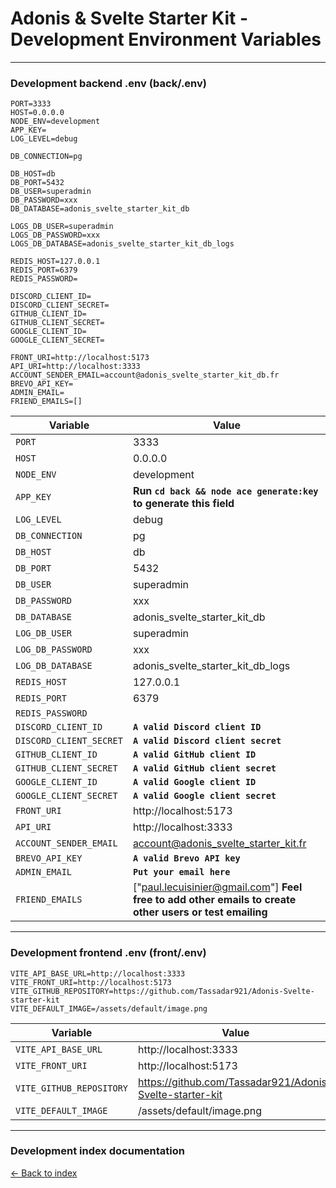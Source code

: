 # Adonis & Svelte Starter Kit - Development Environment Variables

---

### Development backend .env (back/.env)

```
PORT=3333
HOST=0.0.0.0
NODE_ENV=development
APP_KEY=
LOG_LEVEL=debug

DB_CONNECTION=pg

DB_HOST=db
DB_PORT=5432
DB_USER=superadmin
DB_PASSWORD=xxx
DB_DATABASE=adonis_svelte_starter_kit_db

LOGS_DB_USER=superadmin
LOGS_DB_PASSWORD=xxx
LOGS_DB_DATABASE=adonis_svelte_starter_kit_db_logs

REDIS_HOST=127.0.0.1
REDIS_PORT=6379
REDIS_PASSWORD=

DISCORD_CLIENT_ID=
DISCORD_CLIENT_SECRET=
GITHUB_CLIENT_ID=
GITHUB_CLIENT_SECRET=
GOOGLE_CLIENT_ID=
GOOGLE_CLIENT_SECRET=

FRONT_URI=http://localhost:5173
API_URI=http://localhost:3333
ACCOUNT_SENDER_EMAIL=account@adonis_svelte_starter_kit_db.fr
BREVO_API_KEY=
ADMIN_EMAIL=
FRIEND_EMAILS=[]
```

| Variable                | Value                                                                                                   |
|-------------------------|---------------------------------------------------------------------------------------------------------|
| `PORT`                  | 3333                                                                                                    |
| `HOST`                  | 0.0.0.0                                                                                                 |
| `NODE_ENV`              | development                                                                                             |
| `APP_KEY`               | **Run `cd back && node ace generate:key` to generate this field**                                       |
| `LOG_LEVEL`             | debug                                                                                                   |
| `DB_CONNECTION`         | pg                                                                                                      |
| `DB_HOST`               | db                                                                                                      |
| `DB_PORT`               | 5432                                                                                                    |
| `DB_USER`               | superadmin                                                                                              |
| `DB_PASSWORD`           | xxx                                                                                                     |
| `DB_DATABASE`           | adonis_svelte_starter_kit_db                                                                            |
| `LOG_DB_USER`           | superadmin                                                                                              |
| `LOG_DB_PASSWORD`       | xxx                                                                                                     |
| `LOG_DB_DATABASE`       | adonis_svelte_starter_kit_db_logs                                                                       |
| `REDIS_HOST`            | 127.0.0.1                                                                                               |
| `REDIS_PORT`            | 6379                                                                                                    |
| `REDIS_PASSWORD`        |                                                                                                         |
| `DISCORD_CLIENT_ID`     | **`A valid Discord client ID`**                                                                         |
| `DISCORD_CLIENT_SECRET` | **`A valid Discord client secret`**                                                                     |
| `GITHUB_CLIENT_ID`      | **`A valid GitHub client ID`**                                                                          |
| `GITHUB_CLIENT_SECRET`  | **`A valid GitHub client secret`**                                                                      |
| `GOOGLE_CLIENT_ID`      | **`A valid Google client ID`**                                                                          |
| `GOOGLE_CLIENT_SECRET`  | **`A valid Google client secret`**                                                                      |
| `FRONT_URI`             | http://localhost:5173                                                                                   |
| `API_URI`               | http://localhost:3333                                                                                   |
| `ACCOUNT_SENDER_EMAIL`  | account@adonis_svelte_starter_kit.fr                                                                    |
| `BREVO_API_KEY`         | **`A valid Brevo API key`**                                                                             |
| `ADMIN_EMAIL`           | **`Put your email here`**                                                                               |
| `FRIEND_EMAILS`         | ["paul.lecuisinier@gmail.com"] **Feel free to add other emails to create other users or test emailing** |

---

### Development frontend .env (front/.env)

```
VITE_API_BASE_URL=http://localhost:3333
VITE_FRONT_URI=http://localhost:5173
VITE_GITHUB_REPOSITORY=https://github.com/Tassadar921/Adonis-Svelte-starter-kit
VITE_DEFAULT_IMAGE=/assets/default/image.png
```

| Variable                 | Value                                                    |
|--------------------------|----------------------------------------------------------|
| `VITE_API_BASE_URL`      | http://localhost:3333                                    |
| `VITE_FRONT_URI`         | http://localhost:5173                                    |
| `VITE_GITHUB_REPOSITORY` | https://github.com/Tassadar921/Adonis-Svelte-starter-kit |
| `VITE_DEFAULT_IMAGE`     | /assets/default/image.png                                |

---

### Development index documentation

[&larr; Back to index](index.md)

